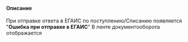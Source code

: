 #### Описание
При отправке ответа в ЕГАИС по поступлению/Списанию появляется "**Ошибка при отправке в ЕГАИС**"
В ленте документооборота отображается 
